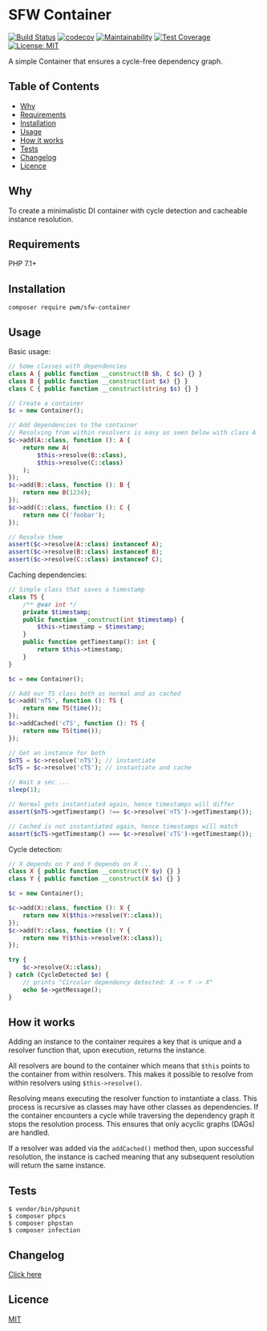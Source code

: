 # SFW Container

[![Build Status](https://travis-ci.org/pwm/sfw-container.svg?branch=master)](https://travis-ci.org/pwm/sfw-container)
[![codecov](https://codecov.io/gh/pwm/sfw-container/branch/master/graph/badge.svg)](https://codecov.io/gh/pwm/sfw-container)
[![Maintainability](https://api.codeclimate.com/v1/badges/e9df833499b7885e0f21/maintainability)](https://codeclimate.com/github/pwm/sfw-container/maintainability)
[![Test Coverage](https://api.codeclimate.com/v1/badges/e9df833499b7885e0f21/test_coverage)](https://codeclimate.com/github/pwm/sfw-container/test_coverage)
[![License: MIT](https://img.shields.io/badge/License-MIT-yellow.svg)](https://opensource.org/licenses/MIT)

A simple Container that ensures a cycle-free dependency graph.

## Table of Contents

* [Why](#why)
* [Requirements](#requirements)
* [Installation](#installation)
* [Usage](#usage)
* [How it works](#how-it-works)
* [Tests](#tests)
* [Changelog](#changelog)
* [Licence](#licence)

## Why

To create a minimalistic DI container with cycle detection and cacheable instance resolution. 


## Requirements

PHP 7.1+

## Installation

    composer require pwm/sfw-container

## Usage

Basic usage:

```php
// Some classes with dependencies
class A { public function __construct(B $b, C $c) {} }
class B { public function __construct(int $x) {} }
class C { public function __construct(string $s) {} }

// Create a container
$c = new Container();

// Add dependencies to the container
// Resolving from within resolvers is easy as seen below with class A
$c->add(A::class, function (): A {
    return new A(
        $this->resolve(B::class),
        $this->resolve(C::class)
    );
});
$c->add(B::class, function (): B {
    return new B(1234);
});
$c->add(C::class, function (): C {
    return new C('foobar');
});

// Resolve them
assert($c->resolve(A::class) instanceof A);
assert($c->resolve(B::class) instanceof B);
assert($c->resolve(C::class) instanceof C);
```

Caching dependencies:

```php
// Simple class that saves a timestamp
class TS {
    /** @var int */
    private $timestamp;
    public function __construct(int $timestamp) {
        $this->timestamp = $timestamp;
    }
    public function getTimestamp(): int {
        return $this->timestamp;
    }
}

$c = new Container();

// Add our TS class both as normal and as cached
$c->add('nTS', function (): TS {
    return new TS(time());
});
$c->addCached('cTS', function (): TS {
    return new TS(time());
});

// Get an instance for both
$nTS = $c->resolve('nTS'); // instantiate
$cTS = $c->resolve('cTS'); // instantiate and cache

// Wait a sec ...
sleep(1);

// Normal gets instantiated again, hence timestamps will differ
assert($nTS->getTimestamp() !== $c->resolve('nTS')->getTimestamp());

// Cached is not instantiated again, hence timestamps will match
assert($cTS->getTimestamp() === $c->resolve('cTS')->getTimestamp());
```

Cycle detection:

```php
// X depends on Y and Y depends on X ...
class X { public function __construct(Y $y) {} }
class Y { public function __construct(X $x) {} }

$c = new Container();

$c->add(X::class, function (): X {
    return new X($this->resolve(Y::class));
});
$c->add(Y::class, function (): Y {
    return new Y($this->resolve(X::class));
});

try {
    $c->resolve(X::class);
} catch (CycleDetected $e) {
    // prints "Circular dependency detected: X -> Y -> X"
    echo $e->getMessage();
}
```

## How it works

Adding an instance to the container requires a key that is unique and a resolver function that, upon execution, returns the instance.

All resolvers are bound to the container which means that `$this` points to the container from within resolvers. This makes it possible to resolve from within resolvers using `$this->resolve()`.

Resolving means executing the resolver function to instantiate a class. This process is recursive as classes may have other classes as dependencies. If the container encounters a cycle while traversing the dependency graph it stops the resolution process. This ensures that only acyclic graphs (DAGs) are handled.

If a resolver was added via the `addCached()` method then, upon successful resolution, the instance is cached meaning that any subsequent resolution will return the same instance.

## Tests

	$ vendor/bin/phpunit
	$ composer phpcs
	$ composer phpstan
	$ composer infection

## Changelog

[Click here](changelog.md)

## Licence

[MIT](LICENSE)

